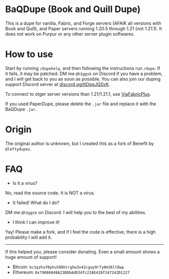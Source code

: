 # BaQDupe (Book and Quill Dupe)
This is a dupe for vanilla, Fabric, and Forge servers (AFAIK all versions with Book and Quill), and Paper servers running 1.20.5 through 1.21 (not 1.21.1).  It does not work on Purpur or any other server plugin softwares.

# How to use
Start by running `/dupehelp`, and then following the instructions run `/dupe`. If it fails, it may be patched. DM me `@h1ggsk` on Discord if you have a problem, and I will get back to you as soon as possible. You can also join our duping support Discord server at [discord.gg/ttDpeJQSvK](https://discord.gg/ttDpeJQSvK).

To connect to otger server versions than 1.21/1.21.1, use [ViaFabricPlus](https://www.curseforge.com/minecraft/mc-mods/viafabricplus).

If you used PaperDupe, please delete the `.jar` file and replace it with the BaQDupe `.jar`.

# Origin
The original author is unknown, but I created this as a fork of Benefit by `@leftydupes`.

# FAQ
- Is it a virus?

No, read the source code. It is NOT a virus.

- It failed! What do I do?

DM me `@h1ggsk` on Discord. I will help you to the best of my abilities.

- I think I can improve it!

Yay! Please make a fork, and if I feel the code is effective, there is a high probability I will add it.

---

If this helped you, please consider donating. Even a small amount shows a huge amount of support!
- Bitcoin: `bc1qzhuf0phu508ktrghw3x42cgvp9r7y0m36lt8wp`
- Ethereum: `0x79086048A23B8bAdD34fc22AE410f247242D1227`
